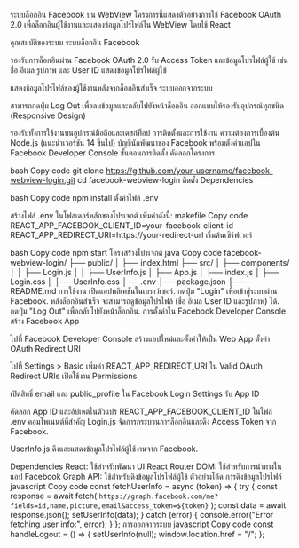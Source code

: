 ระบบล็อกอิน Facebook บน WebView
โครงการนี้แสดงตัวอย่างการใช้ Facebook OAuth 2.0 เพื่อล็อกอินผู้ใช้งานและแสดงข้อมูลโปรไฟล์ใน WebView โดยใช้ React

คุณสมบัติของระบบ
ระบบล็อกอิน Facebook

รองรับการล็อกอินผ่าน Facebook OAuth 2.0
รับ Access Token และข้อมูลโปรไฟล์ผู้ใช้ เช่น ชื่อ อีเมล รูปภาพ และ User ID
แสดงข้อมูลโปรไฟล์ผู้ใช้

แสดงข้อมูลโปรไฟล์ของผู้ใช้งานหลังจากล็อกอินสำเร็จ
ระบบออกจากระบบ

สามารถกดปุ่ม Log Out เพื่อลบข้อมูลและกลับไปยังหน้าล็อกอิน
ออกแบบให้รองรับอุปกรณ์ทุกชนิด (Responsive Design)

รองรับทั้งการใช้งานบนอุปกรณ์มือถือและเดสก์ท็อป
การติดตั้งและการใช้งาน
ความต้องการเบื้องต้น
Node.js (แนะนำเวอร์ชัน 14 ขึ้นไป)
บัญชีนักพัฒนาของ Facebook พร้อมตั้งค่าแอปใน Facebook Developer Console
ขั้นตอนการติดตั้ง
คัดลอกโครงการ

bash
Copy code
git clone https://github.com/your-username/facebook-webview-login.git
cd facebook-webview-login
ติดตั้ง Dependencies

bash
Copy code
npm install
ตั้งค่าไฟล์ .env

สร้างไฟล์ .env ในโฟลเดอร์หลักของโปรเจกต์
เพิ่มค่าดังนี้:
makefile
Copy code
REACT_APP_FACEBOOK_CLIENT_ID=your-facebook-client-id
REACT_APP_REDIRECT_URI=https://your-redirect-url
เริ่มต้นเซิร์ฟเวอร์

bash
Copy code
npm start
โครงสร้างโปรเจกต์
java
Copy code
facebook-webview-login/
├── public/
│   ├── index.html
├── src/
│   ├── components/
│   │   ├── Login.js
│   │   ├── UserInfo.js
│   ├── App.js
│   ├── index.js
│   ├── Login.css
│   ├── UserInfo.css
├── .env
├── package.json
├── README.md
การใช้งาน
เปิดแอปพลิเคชันในเบราว์เซอร์.
กดปุ่ม "Login" เพื่อเข้าสู่ระบบผ่าน Facebook.
หลังล็อกอินสำเร็จ จะสามารถดูข้อมูลโปรไฟล์ (ชื่อ อีเมล User ID และรูปภาพ) ได้.
กดปุ่ม "Log Out" เพื่อกลับไปยังหน้าล็อกอิน.
การตั้งค่าใน Facebook Developer Console
สร้าง Facebook App

ไปที่ Facebook Developer Console
สร้างแอปใหม่และตั้งค่าให้เป็น Web App
ตั้งค่า OAuth Redirect URI

ไปที่ Settings > Basic
เพิ่มค่า REACT_APP_REDIRECT_URI ใน Valid OAuth Redirect URIs
เปิดใช้งาน Permissions

เปิดสิทธิ์ email และ public_profile ใน Facebook Login Settings
รับ App ID

คัดลอก App ID และอัปเดตในตัวแปร REACT_APP_FACEBOOK_CLIENT_ID ในไฟล์ .env
คอมโพเนนต์ที่สำคัญ
Login.js
จัดการกระบวนการล็อกอินและดึง Access Token จาก Facebook.

UserInfo.js
ดึงและแสดงข้อมูลโปรไฟล์ผู้ใช้งานจาก Facebook.

Dependencies
React: ใช้สำหรับพัฒนา UI
React Router DOM: ใช้สำหรับการนำทางในแอป
Facebook Graph API: ใช้สำหรับดึงข้อมูลโปรไฟล์ผู้ใช้
ตัวอย่างโค้ด
การดึงข้อมูลโปรไฟล์
javascript
Copy code
const fetchUserInfo = async (token) => {
  try {
    const response = await fetch(
      `https://graph.facebook.com/me?fields=id,name,picture,email&access_token=${token}`
    );
    const data = await response.json();
    setUserInfo(data);
  } catch (error) {
    console.error("Error fetching user info:", error);
  }
};
การออกจากระบบ
javascript
Copy code
const handleLogout = () => {
  setUserInfo(null);
  window.location.href = "/";
};
